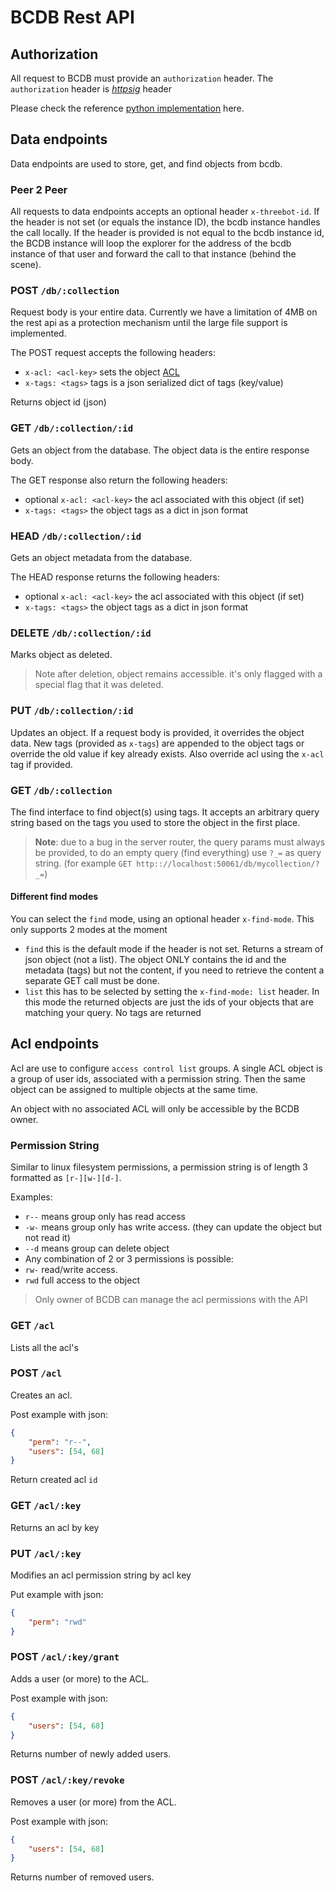 # BCDB Rest API

## Authorization
All request to BCDB must provide an `authorization` header. The `authorization` header is *[httpsig](https://tools.ietf.org/html/draft-cavage-http-signatures-12)* header

Please check the reference [python implementation](https://github.com/threefoldtech/bcdb/blob/bed9aa93b86c6d14f8534a6627bba1a4a75f2037/clients/python/bcdb/auth.py#L60) here.


## Data endpoints
Data endpoints are used to store, get, and find objects from bcdb.

### Peer 2 Peer
All requests to data endpoints accepts an optional header `x-threebot-id`. If the header is not set (or equals the instance ID), the bcdb instance handles the call locally. If the header is provided is not equal to the bcdb instance id, the BCDB instance will loop the explorer for the address of the bcdb instance of that user and forward the call to that instance (behind the scene).

### POST `/db/:collection`
Request body is your entire data. Currently we have a limitation of 4MB on the rest api as a protection mechanism until the large file support is implemented.

The POST request accepts the following headers:
- `x-acl: <acl-key>` sets the object [ACL](#acl-enpoints)
- `x-tags: <tags>` tags is a json serialized dict of tags (key/value)

Returns object id (json)

### GET `/db/:collection/:id`
Gets an object from the database. The object data is the entire response body.

The GET response also return the following headers:
- optional `x-acl: <acl-key>` the acl associated with this object (if
set)
- `x-tags: <tags>` the object tags as a dict in json format

### HEAD `/db/:collection/:id`
Gets an object metadata from the database.

The HEAD response returns the following headers:
- optional `x-acl: <acl-key>` the acl associated with this object (if
set)
- `x-tags: <tags>` the object tags as a dict in json format

### DELETE `/db/:collection/:id`
Marks object as deleted.

> Note after deletion, object remains accessible. it's only flagged with a special flag that it was deleted.

### PUT `/db/:collection/:id`
Updates an object. If a request body is provided, it overrides the object data. New tags (provided as `x-tags`) are appended to the object tags or override the old value if key already exists. Also override acl using the `x-acl` tag if provided.

### GET `/db/:collection`
The find interface to find object(s) using tags. It accepts an arbitrary query string based on the tags you used to store the object in the first place.

> **Note**: due to a bug in the server router, the query params must always be provided, to do an empty query (find everything) use `?_=` as query string. (for example `GET http:://localhost:50061/db/mycollection/?_=`)

#### Different find modes
You can select the `find` mode, using an optional header `x-find-mode`. This only supports 2 modes at the moment
- `find` this is the default mode if the header is not set.
Returns a stream of json object (not a list). The object ONLY contains the id and the metadata (tags) but not the content, if you need to retrieve the content a separate GET call must be done.
- `list` this has to be selected by setting the `x-find-mode: list` header. In this mode the returned objects are just the ids of your objects that are matching your query. No tags are returned

## Acl endpoints
Acl are use to configure `access control list` groups. A single ACL object is a group of user ids, associated with a permission string. Then the same object can be assigned to multiple objects at the same time.

An object with no associated ACL will only be accessible by the BCDB owner.

### Permission String
Similar to linux filesystem permissions, a permission string is of length 3 formatted as `[r-][w-][d-]`.

Examples:
- `r--` means group only has read access
- `-w-` means group only has write access. (they can update the object but not read it)
- `--d` means group can delete object
- Any combination of 2 or 3 permissions is possible:
 - `rw-` read/write access.
 - `rwd` full access to the object

> Only owner of BCDB can manage the acl permissions with the API

### GET `/acl`

Lists all the acl's

### POST `/acl`

Creates an acl.

Post example with json:
```json
{
    "perm": "r--",
    "users": [54, 68]
}
```

Return created acl `id`

### GET `/acl/:key`

Returns an acl by key

### PUT `/acl/:key`

Modifies an acl permission string by acl key

Put example with json:
```json
{
    "perm": "rwd"
}
```

### POST `/acl/:key/grant`

Adds a user (or more) to the ACL.

Post example with json:
```json
{
    "users": [54, 68]
}
```

Returns number of newly added users.

### POST `/acl/:key/revoke`

Removes a user (or more) from the ACL.

Post example with json:
```json
{
    "users": [54, 68]
}

```
Returns number of removed users.
